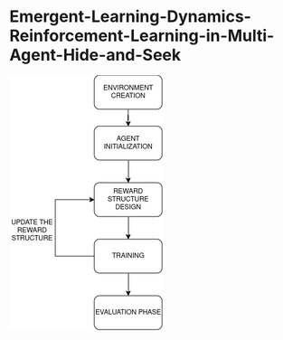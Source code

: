 # Emergent-Learning-Dynamics-Reinforcement-Learning-in-Multi-Agent-Hide-and-Seek
![ScreenShot](/image3.png)
